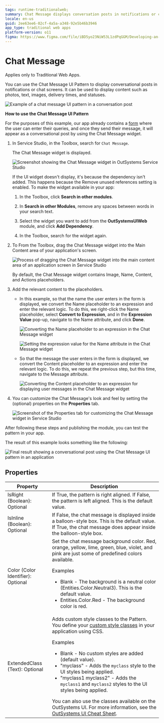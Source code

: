 ```yaml
---
tags: runtime-traditionalweb; 
summary: Chat Message displays conversation posts in notifications or chat screens.
locale: en-us
guid: 2ee63ee6-02cf-4a5a-a348-92e5b46b3946
app_type: traditional web apps
platform-version: o11
figma: https://www.figma.com/file/iBD5yo23NiW53L1zdPqGGM/Developing-an-Application?type=design&node-id=222%3A77&mode=design&t=ANpsYvOCthr9AWot-1
---
```


# Chat Message

<div class="info" markdown="1">

Applies only to Traditional Web Apps.

</div>

You can use the Chat Message UI Pattern to display conversational posts in notifications or chat screens. It can be used to display content such as photos, text, images, delivery times, and statuses.

![Example of a chat message UI pattern in a conversation post](images/chatmessage-3.png "Chat Message UI Pattern Example")

**How to use the Chat Message UI Pattern**

For the purposes of this example, our app already contains a [form](../../../../../develop/ui/forms/form-use.md) where the user can enter their queries, and once they send their message, it will appear as a conversational post by using the Chat Message widget.

1. In Service Studio, in the Toolbox, search for `Chat Message`.
  
    The Chat Message widget is displayed.

    ![Screenshot showing the Chat Message widget in OutSystems Service Studio](images/chatmessage-1-ss.png "Chat Message Widget in Service Studio")

    If the UI widget doesn't display, it's because the dependency isn't added. This happens because the Remove unused references setting is enabled. To make the widget available in your app:

    1. In the Toolbox, click **Search in other modules**.

    1. In **Search in other Modules**, remove any spaces between words in your search text.
    
    1. Select the widget you want to add from the **OutSystemsUIWeb** module, and click **Add Dependency**. 
    
    1. In the Toolbox, search for the widget again.

1. To From the Toolbox, drag the Chat Message widget into the Main Content area of your application's screen.

    ![Process of dragging the Chat Message widget into the main content area of an application screen in Service Studio](images/chatmessage-2-ss.png "Dragging Chat Message Widget to Main Content")

    By default, the Chat Message widget contains Image, Name, Content, and Actions placeholders.

1. Add the relevant content to the placeholders.

    * In this example, so that the name the user enters in the form is displayed, we convert the Name placeholder to an expression and enter the relevant logic. To do this, we right-click the Name placeholder, select **Convert to Expression**, and in the **Expression Value** pop-up, navigate to the Name attribute, and click **Done**.

        ![Converting the Name placeholder to an expression in the Chat Message widget](images/chatmessage-4-ss.png "Converting Name Placeholder to Expression")

        ![Setting the expression value for the Name attribute in the Chat Message widget](images/chatmessage-5-ss.png "Setting Expression Value for Name")

    * So that the message the user enters in the form is displayed, we convert the Content placeholder to an expression and enter the relevant logic. To do this, we repeat the previous step, but this time, navigate to the Message attribute.

        ![Converting the Content placeholder to an expression for displaying user messages in the Chat Message widget](images/chatmessage-8-ss.png "Converting Content Placeholder to Expression")

1. You can customize the Chat Message's look and feel by setting the (optional) properties on the **Properties** tab.

    ![Screenshot of the Properties tab for customizing the Chat Message widget in Service Studio](images/chatmessage-9-ss.png "Chat Message Properties Tab")

After following these steps and publishing the module, you can test the pattern in your app.

The result of this example looks something like the following:

![Final result showing a conversational post using the Chat Message UI pattern in an application](images/chatmessage-6-ss.png "Final Result of Chat Message UI Pattern")

## Properties

| **Property** | **Description** |
|---|---|
| IsRight (Boolean): Optional | If True, the pattern is right aligned. If False, the pattern is left aligned. This is the default value. |
| IsInline (Boolean): Optional | If False, the chat message is displayed inside a balloon-style box. This is the default value. If True, the chat message does appear inside the balloon-style box. |
| Color (Color Identifier): Optional | Set the chat message background color. Red, orange, yellow, lime, green, blue, violet, and pink are just some of predefined colors available. <p>Examples <ul><li>Blank - The background is a neutral color (Entities.Color.Neutral3). This is the default value.</li><li>Entities.Color.Red - The background color is red.</li></ul></p> |
| ExtendedClass (Text): Optional | Adds custom style classes to the Pattern. You define your [custom style classes](../../../look-feel/css.md) in your application using CSS. <p>Examples <ul><li>Blank - No custom styles are added (default value).</li><li>"myclass" - Adds the ``myclass`` style to the UI styles being applied.</li><li>"myclass1 myclass2" - Adds the ``myclass1`` and ``myclass2`` styles to the UI styles being applied.</li></ul></p>You can also use the classes available on the OutSystems UI. For more information, see the [OutSystems UI Cheat Sheet](https://outsystemsui.outsystems.com/OutSystemsUIWebsite/CheatSheet). |
